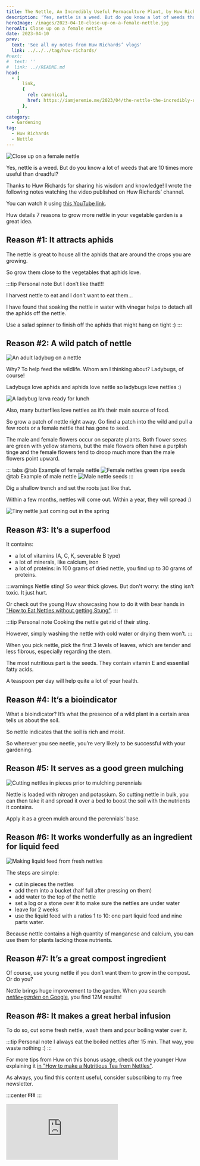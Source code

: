 ```yaml
---
title: The Nettle, An Incredibly Useful Permaculture Plant, by Huw Richards
description: 'Yes, nettle is a weed. But do you know a lot of weeds that are 10 times more useful than dreadful?'
heroImage: /images/2023-04-10-close-up-on-a-female-nettle.jpg
heroAlt: Close up on a female nettle
date: 2023-04-10
prev:
  text: 'See all my notes from Huw Richards’ vlogs'
  link: ../../../tag/huw-richards/
#next:
#  text: ''
#  link: ..//README.md
head:
  - [
      link,
      {
        rel: canonical,
        href: https://iamjeremie.me/2023/04/the-nettle-the-incredibly-useful-permaculture-plant-huw-richards,
      },
    ]
category:
  - Gardening
tag:
  - Huw Richards
  - Nettle
---
```


![Close up on a female nettle](/images/2023-04-10-close-up-on-a-female-nettle.jpg 'Credits: image taken from Huw Richards’ vlog')

Yes, nettle is a weed. But do you know a lot of weeds that are 10 times more useful than dreadful?

Thanks to Huw Richards for sharing his wisdom and knowledge!
I wrote the following notes watching the video published on Huw Richards’ channel.

<!-- more -->

You can watch it using [this YouTube link](https://www.youtube.com/watch?v=lkUmwlJ5RQ8).

Huw details 7 reasons to grow more nettle in your vegetable garden is a great idea.

## Reason #1: It attracts aphids

The nettle is great to house all the aphids that are around the crops you are growing.

So grow them close to the vegetables that aphids love.

:::tip Personal note
But I don’t like that!!!

I harvest nettle to eat and I don’t want to eat them…

I have found that soaking the nettle in water with vinegar helps to detach all the aphids off the nettle.

Use a salad spinner to finish off the aphids that might hang on tight :)
:::

## Reason #2: A wild patch of nettle

![An adult ladybug on a nettle](./images/an-adult-ladybug-on-a-nettle.jpg 'Credits: image from the vlog of Huw Richards')

Why? To help feed the wildlife. Whom am I thinking about? Ladybugs, of course!

Ladybugs love aphids and aphids love nettle so ladybugs love nettles :)

![A ladybug larva ready for lunch](./images/a-ladybug-larva-ready-for-lunch.jpg 'Credits: image from the vlog of Huw Richards')

Also, many butterflies love nettles as it’s their main source of food.

So grow a patch of nettle right away. Go find a patch into the wild and pull a few roots or a female nettle that has gone to seed.

The male and female flowers occur on separate plants. Both flower sexes are green with yellow stamens, but the male flowers often have a purplish tinge and the female flowers tend to droop much more than the male flowers point upward.

::: tabs
@tab Example of female nettle
![Female nettles green ripe seeds](./images/female-nettles-green-ripe-seeds.jpg 'Credits: image from [wallpaperflare.com](https://www.wallpaperflare.com/nettles-ripe-seeds-plants-green-leaf-branch-foliage-wallpaper-wvxom)')
@tab Example of male nettle
![Male nettle seeds](./images/male-nettle-seeds.jpg 'Credits: image from [Harry Rose on Flickr.com](https://www.flickr.com/) (Original picture found at "https://www.flickr.com/photos/macleaygrassman/19363250773")')
:::

Dig a shallow trench and set the roots just like that.

Within a few months, nettles will come out. Within a year, they will spread :)

![Tiny nettle just coming out in the spring](./images/tiny-nettle-just-coming-out-in-the-spring.jpg 'Credits: image from the vlog of Huw Richards')

## Reason #3: It’s a superfood

It contains:

- a lot of vitamins (A, C, K, severable B type)
- a lot of minerals, like calcium, iron
- a lot of proteins: in 100 grams of dried nettle, you find up to 30 grams of proteins.

:::warnings Nettle sting!
So wear thick gloves. But don't worry: the sting isn’t toxic. It just hurt.

Or check out the young Huw showcasing how to do it with bear hands in ["How to Eat Nettles without getting Stung"](https://www.youtube.com/watch?v=Jy9yyMjtWWQ).
:::

:::tip Personal note
Cooking the nettle get rid of their sting.

However, simply washing the nettle with cold water or drying them won’t.
:::

When you pick nettle, pick the first 3 levels of leaves, which are tender and less fibrous, especially regarding the stem.

The most nutritious part is the seeds. They contain vitamin E and essential fatty acids.

A teaspoon per day will help quite a lot of your health.

## Reason #4: It’s a bioindicator

What a bioindicator? It’s what the presence of a wild plant in a certain area tells us about the soil.

So nettle indicates that the soil is rich and moist.

So wherever you see neetle, you’re very likely to be successful with your gardening.

## Reason #5: It serves as a good green mulching

![Cutting nettles in pieces prior to mulching perennials](./images/cutting-nettles-in-pieces-prior-to-mulching-perennials.jpg 'Credits: image from the vlog of Huw Richards')

Nettle is loaded with nitrogen and potassium. So cutting nettle in bulk, you can then take it and spread it over a bed to boost the soil with the nutrients it contains.

Apply it as a green mulch around the perennials’ base.

## Reason #6: It works wonderfully as an ingredient for liquid feed

![Making liquid feed from fresh nettles](./images/making-liquid-feed-from-fresh-nettles.jpg 'Credits: image from the vlog of Huw Richards')

The steps are simple:

- cut in pieces the nettles
- add them into a bucket (half full after pressing on them)
- add water to the top of the nettle
- set a log or a stone over it to make sure the nettles are under water
- leave for 2 weeks
- use the liquid feed with a ratios 1 to 10: one part liquid feed and nine parts water.

Because nettle contains a high quantity of manganese and calcium, you can use them for plants lacking those nutrients.

## Reason #7: It’s a great compost ingredient

Of course, use young nettle if you don’t want them to grow in the compost. Or do you?

Nettle brings huge improvement to the garden. When you search [_nettle+garden_ on Google](https://www.google.com/search?q=nettle+garden), you find 12M results!

## Reason #8: It makes a great herbal infusion

To do so, cut some fresh nettle, wash them and pour boiling water over it.

:::tip Personal note
I always eat the boiled nettles after 15 min. That way, you waste nothing :)
:::

For more tips from Huw on this bonus usage, check out the younger Huw explaining it [in "How to make a Nutritious Tea from Nettles"](https://www.youtube.com/watch?v=2qQSB0luBRY).

As always, you find this content useful, consider subscribing to my free newsletter.

:::center
⏬⏬⏬
:::

<!-- markdownlint-disable MD033 -->
<p class="newsletter-wrapper"><iframe class="newsletter-embed" src="https://iamjeremie.substack.com/embed" frameborder="0" scrolling="no"></iframe></p>
